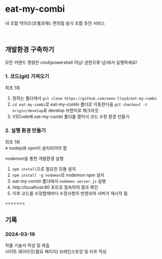 # eat-my-combi
내 조합 먹어조(조별과제): 편의점 음식 조합 추천 서비스

<br>

## 개발환경 구축하기
모든 커맨드 명령은 cmd(powershell 아님! 권한오류 남)에서 실행하세요!  

### 1. 코드(git) 가져오기
최초 1회
1. 원하는 폴더에서 ```git clone https://github.com/xeon-lloyd/eat-my-combi```
2. ```cd eat-my-combi```로 eat-my-combi 폴더로 이동한다음 ```git checkout -t origin/develop```로 develop 브랜치로 체크아웃
3. VSCode에 eat-my-combi 폴더를 열어서 코드 수정 환경 만들기

### 2. 실행 환경 만들기
최초 1회  
※ nodejs와 npm이 설치되어야 함  

nodemon을 통한 개발환경 실행  
1. ```npm install```으로 필요한 모듈 설치
2. ```npm install -g nodemon```로 nodemon npm 설치
3. eat-my-combi 폴더에서 ```nodemon server.js``` 실행
4. http://localhost:80 포트로 접속하여 결과 확인
5. 이후 코드를 수정할때마다 수정사항이 반영되어 서버가 재시작 됨


=======

## 기록
### 2024-03-19
작품 기술서 작성 및 제출  
사이트 레이아웃(필요 페이지) 브레인스토밍 및 러프 작성  
